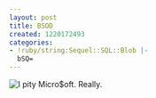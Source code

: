 ```yaml
---
layout: post
title: BSOD
created: 1220172493
categories:
- !ruby/string:Sequel::SQL::Blob |-
  bSQ=
---
```

<img src="http://pratul.in/files/bsod_cartoon.jpg" alt="I pity Micro$oft. Really." />
<!--break-->
